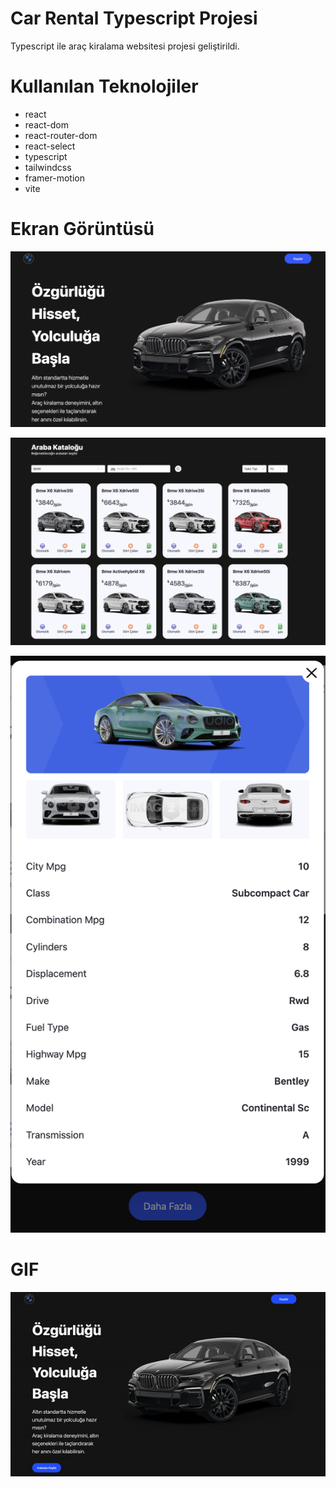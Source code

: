 # Car Rental Typescript Projesi
Typescript ile araç kiralama websitesi projesi geliştirildi.

# Kullanılan Teknolojiler
- react
- react-dom
- react-router-dom
- react-select
- typescript
- tailwindcss
- framer-motion
- vite

# Ekran Görüntüsü
![](public/car_rental1.png)

![](public/car_rental2.png)

![](public/car_rental3.png)

# GIF
![](public/car_rental.gif)